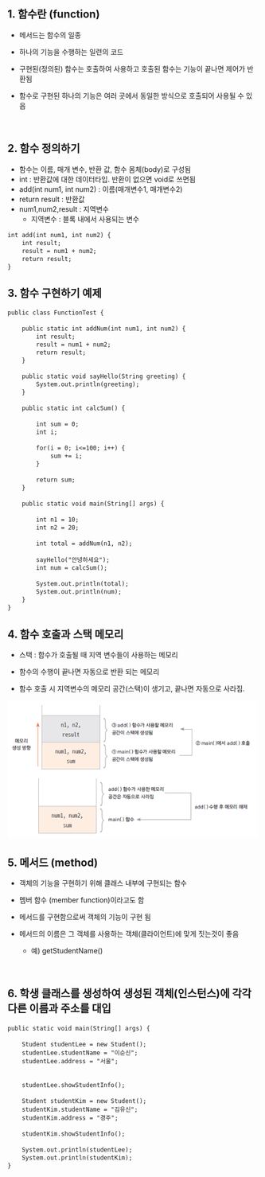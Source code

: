 ## 1. 함수란 (function)

- 메서드는 함수의 일종

- 하나의 기능을 수행하는 일련의 코드

- 구현된(정의된) 함수는 호출하여 사용하고 호출된 함수는 기능이 끝나면 제어가 반환됨

- 함수로 구현된 하나의 기능은 여러 곳에서 동일한 방식으로 호출되어 사용될 수 있음

​

## 2. 함수 정의하기

- 함수는 이름, 매개 변수, 반환 값, 함수 몸체(body)로 구성됨
- int : 반환값에 대한 데이터타입. 반환이 없으면 void로 쓰면됨 
- add(int num1, int num2) : 이름(매개변수1, 매개변수2)
- return result : 반환값
- num1,num2,result : 지역변수
    - 지역변수 : 블록 내에서 사용되는 변수

```
int add(int num1, int num2) {  
    int result;
    result = num1 + num2;
    return result;
}
```

## 3. 함수 구현하기 예제

```
public class FunctionTest {
	
	public static int addNum(int num1, int num2) {
		int result;
		result = num1 + num2;
		return result;
	}
	
	public static void sayHello(String greeting) {
		System.out.println(greeting);
	}
	
	public static int calcSum() {
		
		int sum = 0;
		int i;
		
		for(i = 0; i<=100; i++) {
			sum += i;
		}
		
		return sum;
	}

	public static void main(String[] args) {
		
		int n1 = 10;
		int n2 = 20;
		
		int total = addNum(n1, n2);
		
		sayHello("안녕하세요");
		int num = calcSum();
		
		System.out.println(total);
		System.out.println(num);
	}
}
```



## 4. 함수 호출과 스택 메모리

- 스택 : 함수가 호출될 때 지역 변수들이 사용하는 메모리

- 함수의 수행이 끝나면 자동으로 반환 되는 메모리

- 함수 호출 시 지역변수의 메모리 공간(스택)이 생기고, 끝나면 자동으로 사라짐. 

<img src="https://github.com/hy-HA/TIL/blob/main/TIL/java/2.%EA%B0%9D%EC%B2%B4%EC%A7%80%ED%96%A5%EC%9E%85%EB%AC%B8/%EC%9D%B4%EB%AF%B8%EC%A7%80/img1.png">


## 5. 메서드 (method)

- 객체의 기능을 구현하기 위해 클래스 내부에 구현되는 함수

- 멤버 함수 (member function)이라고도 함

- 메서드를 구현함으로써 객체의 기능이 구현 됨

- 메서드의 이름은 그 객체를 사용하는 객체(클라이언트)에 맞게 짓는것이 좋음

    - 예) getStudentName()

​

## 6. 학생 클래스를 생성하여 생성된 객체(인스턴스)에 각각 다른 이름과 주소를 대입

```
public static void main(String[] args) {
		
    Student studentLee = new Student();
    studentLee.studentName = "이순신";
    studentLee.address = "서울";
    
    
    studentLee.showStudentInfo();
    
    Student studentKim = new Student();
    studentKim.studentName = "김유신";
    studentKim.address = "경주";
    
    studentKim.showStudentInfo();
    
    System.out.println(studentLee);
    System.out.println(studentKim);
}
```